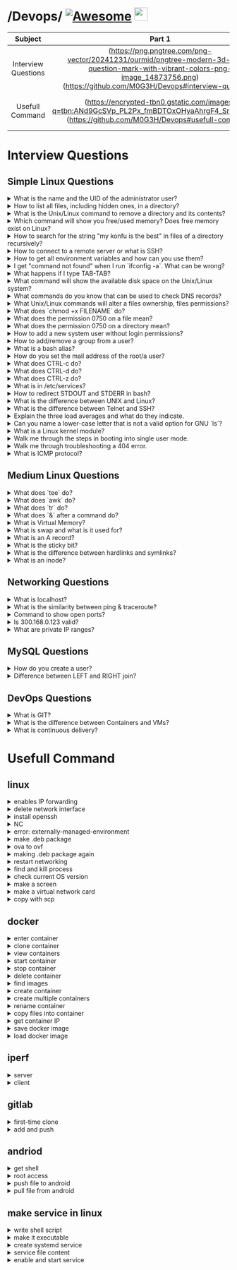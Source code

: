 

# /Devops/ [![Awesome](https://cdn.jsdelivr.net/gh/sindresorhus/awesome@d7305f38d29fed78fa85652e3a63e154dd8e8829/media/badge.svg)](https://github.com/sindresorhus/awesome#readme) <img src="https://raw.githubusercontent.com/MartinHeinz/MartinHeinz/master/wave.gif" width="30px" height="30px" />


| Subject | Part 1 | Part  |
| :---: | :---: | :---: |
| Interview Questions | (https://png.pngtree.com/png-vector/20241231/ourmid/pngtree-modern-3d-black-question-mark-with-vibrant-colors-png-image_14873756.png)(https://github.com/M0G3H/Devops#interview-questions) | Click in image to go |
| Usefull Command | (https://encrypted-tbn0.gstatic.com/images?q=tbn:ANd9GcSVp_PL2Px_fmBDTOxOHyaAhrgF4_Srf7M4xw&s)(https://github.com/M0G3H/Devops#usefull-command) | Click in image to go |




# Interview Questions
## Simple Linux Questions

<details>
<summary>What is the name and the UID of the administrator user?</summary>
<br>
Name: root, UID: 0
</details>

<details>
<summary>How to list all files, including hidden ones, in a directory?</summary>
<br>
`ls -a`
</details>

<details>
<summary>What is the Unix/Linux command to remove a directory and its contents?</summary>
<br>
`rm -r directoryname`
</details>

<details>
<summary>Which command will show you free/used memory? Does free memory exist on Linux?</summary>
<br>
`free -h`. Linux uses all available memory for caching, so "free" memory is minimal by design.
</details>

<details>
<summary>How to search for the string "my konfu is the best" in files of a directory recursively?</summary>
<br>
`grep -r "my konfu is the best" /path/to/directory`
</details>

<details>
<summary>How to connect to a remote server or what is SSH?</summary>
<br>
`ssh username@hostname`. SSH (Secure Shell) is a protocol for secure remote login.
</details>

<details>
<summary>How to get all environment variables and how can you use them?</summary>
<br>
`printenv` or `env`. They can be accessed in scripts/shell as `$VARNAME`.
</details>

<details>
<summary>I get "command not found" when I run `ifconfig -a`. What can be wrong?</summary>
<br>
The `net-tools` package isn't installed. Use `ip a` instead (modern replacement).
</details>

<details>
<summary>What happens if I type TAB-TAB?</summary>
<br>
It triggers shell autocomplete, showing all possible completions for the current command.
</details>

<details>
<summary>What command will show the available disk space on the Unix/Linux system?</summary>
<br>
`df -h`
</details>

<details>
<summary>What commands do you know that can be used to check DNS records?</summary>
<br>
`dig`, `nslookup`, `host`
</details>

<details>
<summary>What Unix/Linux commands will alter a files ownership, files permissions?</summary>
<br>
`chown` (ownership), `chmod` (permissions)
</details>

<details>
<summary>What does `chmod +x FILENAME` do?</summary>
<br>
Adds execute permission to the file for all users.
</details>

<details>
<summary>What does the permission 0750 on a file mean?</summary>
<br>
Owner: read/write/execute (7), group: read/execute (5), others: no permissions (0).
</details>

<details>
<summary>What does the permission 0750 on a directory mean?</summary>
<br>
Same as files but execute means "search/traverse" permission for directories.
</details>

<details>
<summary>How to add a new system user without login permissions?</summary>
<br>
`useradd -s /sbin/nologin username`
</details>

<details>
<summary>How to add/remove a group from a user?</summary>
<br>
Add: `usermod -aG groupname username`, Remove: `gpasswd -d username groupname`
</details>

<details>
<summary>What is a bash alias?</summary>
<br>
A shortcut for commands, defined in `~/.bashrc` (e.g., `alias ll='ls -la'`).
</details>

<details>
<summary>How do you set the mail address of the root/a user?</summary>
<br>
Edit `/etc/aliases` for root, or user's `~/.forward` file.
</details>

<details>
<summary>What does CTRL-c do?</summary>
<br>
Sends SIGINT, terminating the foreground process.
</details>

<details>
<summary>What does CTRL-d do?</summary>
<br>
Sends EOF (End Of File), often exiting the shell or program.
</details>

<details>
<summary>What does CTRL-z do?</summary>
<br>
Sends SIGTSTP, suspending the foreground process.
</details>

<details>
<summary>What is in /etc/services?</summary>
<br>
A list of network services and their associated port numbers.
</details>

<details>
<summary>How to redirect STDOUT and STDERR in bash?</summary>
<br>
`command > /dev/null 2>&1` (redirects both to null)
</details>

<details>
<summary>What is the difference between UNIX and Linux?</summary>
<br>
Linux is a UNIX-like kernel; UNIX refers to original AT&T OS and certified variants.
</details>

<details>
<summary>What is the difference between Telnet and SSH?</summary>
<br>
SSH is encrypted, Telnet sends data in plaintext (insecure).
</details>

<details>
<summary>Explain the three load averages and what do they indicate.</summary>
<br>
1/5/15 minute system load averages (CPU demand). Check with `uptime` or `top`.
</details>

<details>
<summary>Can you name a lower-case letter that is not a valid option for GNU `ls`?</summary>
<br>
`-h` is valid (human-readable), but `-z` isn't a standard `ls` option.
</details>

<details>
<summary>What is a Linux kernel module?</summary>
<br>
Loadable kernel component that adds functionality without rebooting.
</details>

<details>
<summary>Walk me through the steps in booting into single user mode.</summary>
<br>
1. Edit GRUB (add `single` or `1` to kernel line) 2. Boot to root shell.
</details>

<details>
<summary>Walk me through troubleshooting a 404 error.</summary>
<br>
1. Check URL 2. Verify file exists 3. Check permissions 4. Review web server logs.
</details>

<details>
<summary>What is ICMP protocol?</summary>
<br>
Internet Control Message Protocol, used for diagnostics (ping, traceroute).
</details>

## Medium Linux Questions

<details>
<summary>What does `tee` do?</summary>
<br>
Reads stdin and writes to both stdout and files (`command | tee file.txt`).
</details>

<details>
<summary>What does `awk` do?</summary>
<br>
Pattern scanning/text processing language (`awk '{print $1}' file`).
</details>

<details>
<summary>What does `tr` do?</summary>
<br>
Translates/deletes characters (`tr 'a-z' 'A-Z'` for uppercase).
</details>

<details>
<summary>What does `&` after a command do?</summary>
<br>
Runs command in background (`command &`).
</details>

<details>
<summary>What is Virtual Memory?</summary>
<br>
Memory abstraction using RAM + disk swap space to extend available memory.
</details>

<details>
<summary>What is swap and what is it used for?</summary>
<br>
Disk space used when RAM is full (emergency memory).
</details>

<details>
<summary>What is an A record?</summary>
<br>
DNS record mapping hostname to IPv4 address.
</details>

<details>
<summary>What is the sticky bit?</summary>
<br>
Directory permission restricting file deletion to owner (e.g., `/tmp`).
</details>

<details>
<summary>What is the difference between hardlinks and symlinks?</summary>
<br>
Hardlink: direct inode reference. Symlink: pointer to filename (breaks if source removed).
</details>

<details>
<summary>What is an inode?</summary>
<br>
Filesystem metadata structure storing file attributes (except name/path).
</details>

## Networking Questions

<details>
<summary>What is localhost?</summary>
<br>
Loopback interface (127.0.0.1). Ping fails if network stack is broken.
</details>

<details>
<summary>What is the similarity between ping & traceroute?</summary>
<br>
Both use ICMP. Traceroute uses TTL expiry to discover hops.
</details>

<details>
<summary>Command to show open ports?</summary>
<br>
`ss -tulnp` or `netstat -tulnp` (older).
</details>

<details>
<summary>Is 300.168.0.123 valid?</summary>
<br>
No, IPv4 octets max at 255.
</details>

<details>
<summary>What are private IP ranges?</summary>
<br>
10.0.0.0/8, 172.16.0.0/12, 192.168.0.0/16 (RFC 1918).
</details>

## MySQL Questions

<details>
<summary>How do you create a user?</summary>
<br>
`CREATE USER 'username'@'host' IDENTIFIED BY 'password';`
</details>

<details>
<summary>Difference between LEFT and RIGHT join?</summary>
<br>
LEFT: all rows from left table. RIGHT: all rows from right table.
</details>

## DevOps Questions

<details>
<summary>What is GIT?</summary>
<br>
Use Control + Shift + m to toggle the tab key moving focus. Alternatively, use esc then tab to move to the next interactive element on the page.
No file chosen
Attach files by dragging & dropping, selecting or pasting them.
Editing Devops/README.md at main · M0G3H/Devops

PowerUP kit

Distributed version control system for tracking code changes.
</details>

<details>
<summary>What is the difference between Containers and VMs?</summary>
<br>
Containers share host OS kernel, VMs emulate full hardware with separate OS.
</details>

<details>
<summary>What is continuous delivery?</summary>
<br>
Automated process to deploy code changes reliably and frequently.
</details>

# Usefull Command

## linux

<details>
<summary>enables IP forwarding</summary>
<br>
sysctl -w net.ipv4.ip_forward=1
</details>

<details>
<summary>delete network interface</summary>
<br>
ip link delete "a2"
</details>

<details>
<summary>install openssh</summary>
<br>
sudo apt update  
sudo apt install openssh-client
</details>

<details>
<summary>NC</summary>
<br>
nc -ul 200  
nc -u 10.0.0.1 200
</details>

<details>
<summary>error: externally-managed-environment</summary>
<br>
python3 -m venv venv  
source venv/bin/activate  
pip install -r requirements.txt
</details>

<details>
<summary>make .deb package</summary>
<br>
dpkg-deb --build mypackage
</details>

<details>
<summary>ova to ovf</summary>
<br>
tar -xvf vm-export.ova
</details>

<details>
<summary>making .deb package again</summary>
<br>
dpkg-deb --build package.deb
</details>

<details>
<summary>restart networking</summary>
<br>
systemctl restart systemd-networkd
</details>

<details>
<summary>find and kill process</summary>
<br>
sudo lsof -i :400  
kill -9 1979
</details>

<details>
<summary>check current OS version</summary>
<br>
lsb_release -a
</details>

<details>
<summary>make a screen</summary>
<br>
screen -ls  
screen -r "name"  
screen -S "name"  
screen -D "name"
</details>

<details>
<summary>make a virtual network card</summary>
<br>
sudo ./netns.sh  
ip netns  
ip netns exec ns5 bash  
ip netns id
</details>

<details>
<summary>copy with scp</summary>
<br>
scp /path/to/local/file username@ip:/path/to/remote/directory
</details>

## docker

<details>
<summary>enter container</summary>
<br>
docker exec -it --privileged "docker name" /bin/bash
</details>

<details>
<summary>clone container</summary>
<br>
docker commit &lt;container_name_or_id&gt; &lt;new_image_name&gt;
</details>

<details>
<summary>view containers</summary>
<br>
docker ps -a
</details>

<details>
<summary>start container</summary>
<br>
docker start c1
</details>

<details>
<summary>stop container</summary>
<br>
docker stop c1
</details>

<details>
<summary>delete container</summary>
<br>
docker rm -f c10
</details>

<details>
<summary>find images</summary>
<br>
docker images
</details>

<details>
<summary>create container</summary>
<br>
docker run -i -t -d --privileged --network=host --name c12 client
</details>

<details>
<summary>create multiple containers</summary>
<br>
for i in {6..10}; do docker run -i -t -d --privileged --network=host --name "c$i" client; done
</details>

<details>
<summary>rename container</summary>
<br>
docker rename vbox c3
</details>

<details>
<summary>copy files into container</summary>
<br>
docker cp /home/admin/tools c1:/home/ubuntu/client
</details>

<details>
<summary>get container IP</summary>
<br>
docker inspect -f '{{range .NetworkSettings.Networks}}{{.IPAddress}}{{end}}' server
</details>

<details>
<summary>save docker image</summary>
<br>
docker save -o client-full.tar c1
</details>

<details>
<summary>load docker image</summary>
<br>
docker load -i client-full.tar
</details>

## iperf

<details>
<summary>server</summary>
<br>
iperf -s -P 10
</details>

<details>
<summary>client</summary>
<br>
iperf -c 192.168.1.146
</details>

## gitlab

<details>
<summary>first-time clone</summary>
<br>
git clone http://example.com/test
</details>

<details>
<summary>add and push</summary>
<br>
git add .  
git commit -m "detail"  
git push
</details>

## andriod

<details>
<summary>get shell</summary>
<br>
adb shell
</details>

<details>
<summary>root access</summary>
<br>
adb root
</details>

<details>
<summary>push file to android</summary>
<br>
adb push /path/to/file /destination/directory
</details>

<details>
<summary>pull file from android</summary>
<br>
adb pull /path/to/file /destination/directory
</details>

## make service in linux

<details>
<summary>write shell script</summary>
<br>
sudo nano /path/to/file/service.sh
</details>

<details>
<summary>make it executable</summary>
<br>
sudo chmod +x /path/to/file/service.sh
</details>

<details>
<summary>create systemd service</summary>
<br>
sudo nano /etc/systemd/system/service.service
</details>

<details>
<summary>service file content</summary>
<br>
[Unit]  
Description=...  
After=network.target  

[Service]  
Type=simple  
ExecStart=/usr/local/bin/service.sh  
Restart=on-failure  
User=root  

[Install]  
WantedBy=multi-user.target
</details>

<details>
<summary>enable and start service</summary>
<br>
sudo systemctl daemon-reload  
sudo systemctl enable service.service  
sudo systemctl start service.service  
sudo systemctl status service.service
</details>

